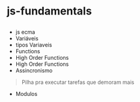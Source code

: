 # js-fundamentals

##
- js ecma
- Variáveis
- tipos Variaveis
- Functions
- High Order Functions
- High Order Functions
- Assincronismo
> Pilha pra executar tarefas que demoram mais
- Modulos
